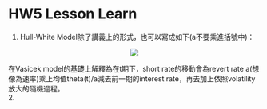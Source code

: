 # HW5 Lesson Learn

1. Hull-White Model除了講義上的形式，也可以寫成如下(a不要乘進括號中)：
<p align="center">
  <img src="https://render.githubusercontent.com/render/math?math=dr=a[\theta(t)/a-r] \times dt %2B \sigma \times dz">
</p>
   在Vasicek model的基礎上解釋為在t期下，short rate的移動會為revert rate a(想像為速率)乘上均值theta(t)/a減去前一期的interest rate，再去加上依照volatility放大的隨機過程。

<br/>
2. 
